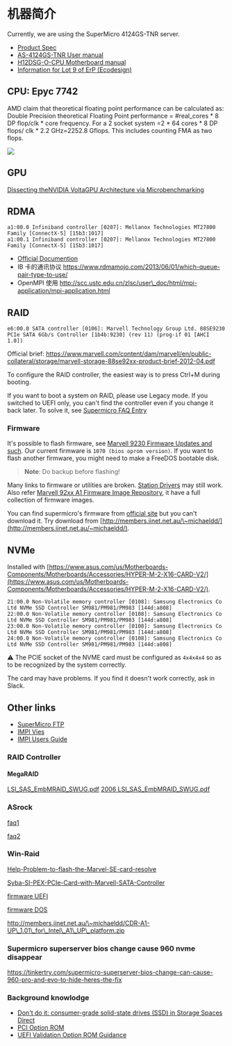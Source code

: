 # 机器简介

Currently, we are using the SuperMicro 4124GS-TNR server.

* [Product Spec](https://www.supermicro.com/en/Aplus/system/4U/4124/AS-4124GS-TNR.cfm)
* [AS-4124GS-TNR User manual](https://www.supermicro.com/manuals/superserver/4U/MNL-2302.pdf)
* [H12DSG-O-CPU Motherboard manual](https://www.supermicro.com/manuals/motherboard/EPYC7000/MNL-2299.pdf)
* [Information for Lot 9 of ErP (Ecodesign)](https://www.supermicro.com/manuals/superserver/4U/Lot9_AS-4124GS-TNR.pdf)

## CPU: Epyc 7742

AMD claim that theoretical floating point performance can be calculated as: Double Precision theoretical Floating Point performance = #real\_cores \* 8 DP flop/clk * core frequency. For a 2 socket system =2 \* 64 cores \* 8 DP flops/ clk \* 2.2 GHz=2252.8 Gflops. This includes counting FMA as two flops.

![](https://en.wikichip.org/w/images/thumb/f/f2/zen_2_core_diagram.svg/1800px-zen_2_core_diagram.svg.png)

## GPU

[Dissecting theNVIDIA VoltaGPU Architecture via Microbenchmarking](https://arxiv.org/pdf/1804.06826.pdf)

## RDMA

```
a1:00.0 Infiniband controller [0207]: Mellanox Technologies MT27800 Family [ConnectX-5] [15b3:1017]
a1:00.1 Infiniband controller [0207]: Mellanox Technologies MT27800 Family [ConnectX-5] [15b3:1017]
```

* [Official Documention](https://docs.mellanox.com/display/MLNXOFEDv541030/)
* IB 卡的通讯协议 https://www.rdmamojo.com/2013/06/01/which-queue-pair-type-to-use/
* OpenMPI 使用 http://scc.ustc.edu.cn/zlsc/user\_doc/html/mpi-application/mpi-application.html

## RAID

```
e6:00.0 SATA controller [0106]: Marvell Technology Group Ltd. 88SE9230 PCIe SATA 6Gb/s Controller [1b4b:9230] (rev 11) (prog-if 01 [AHCI 1.0])
```

Official brief: https://www.marvell.com/content/dam/marvell/en/public-collateral/storage/marvell-storage-88se92xx-product-brief-2012-04.pdf

To configure the RAID controller, the easiest way is to press Ctrl+M during booting.

If you want to boot a system on RAID, please use Legacy mode.
If you switched to UEFI only, you can't find the controller even if you change it back later.
To solve it, see [Supermicro FAQ Entry](https://www.supermicro.com/support/faqs/faq.cfm?faq=33907)

### Firmware

It's possible to flash firmware, see [Marvell 9230 Firmware Updates and such](https://homeservershow.com/forums/topic/9179-marvell-9230-firmware-updates-and-such/page/11/). Our current firmware is `1070 (bios oprom version)`. If you want to flash another firmware, you might need to make a FreeDOS bootable disk.

> **Note**: Do backup before flashing!

Many links to firmware or utilities are broken. [Station Drivers](https://www.station-drivers.com/index.php?option=com_remository&Itemid=352&func=select&id=215&lang=en) may still work.
Also refer [Marvell 92xx A1 Firmware Image Repository](https://www.station-drivers.com/index.php/en/forum/news-bios/125-marvell-92xx-a1-firmware-image-repository?start=6#5542), it have a full collection of firmware images.

You can find supermicro's firmware from [official site](https://www.supermicro.com/wdl/ISO_Extracted/CDR-A1-UP_1.01_for_Intel_A1_UP_platform/Marvell/EEPROM_update_tool) but you can't download it. Try download from [http://members.iinet.net.au/\~michaeldd/](http://members.iinet.net.au/~michaeldd/).

## NVMe

Installed with [https://www.asus.com/us/Motherboards-Components/Motherboards/Accessories/HYPER-M-2-X16-CARD-V2/](https://www.asus.com/us/Motherboards-Components/Motherboards/Accessories/HYPER-M-2-X16-CARD-V2/).

```
21:00.0 Non-Volatile memory controller [0108]: Samsung Electronics Co Ltd NVMe SSD Controller SM981/PM981/PM983 [144d:a808]
22:00.0 Non-Volatile memory controller [0108]: Samsung Electronics Co Ltd NVMe SSD Controller SM981/PM981/PM983 [144d:a808]
23:00.0 Non-Volatile memory controller [0108]: Samsung Electronics Co Ltd NVMe SSD Controller SM981/PM981/PM983 [144d:a808]
24:00.0 Non-Volatile memory controller [0108]: Samsung Electronics Co Ltd NVMe SSD Controller SM981/PM981/PM983 [144d:a808]
```

⚠️ The PCIE socket of the NVME card must be configured as `4x4x4x4` so as to be recognized by the system correctly.

The card may have problems. If you find it doesn't work correctly, ask in Slack.



## Other links

* [SuperMicro FTP](https://www.supermicro.com/wdl/)
* [IMPI Vies](https://www.supermicro.com/manuals/other/IPMIView20.pdf)
* [IMPI Users Guide](https://www.supermicro.com/manuals/other/IPMI_Users_Guide.pdf)

### RAID Controller

#### MegaRAID

[LSI_SAS_EmbMRAID_SWUG.pdf](https://www.supermicro.com/wdl/ISO_Extracted/CDR-X8-O_1.01_for_Intel_X8_O_platform/MANUALS/LSI_SAS_EmbMRAID_SWUG.pdf)
[2006 LSI_SAS_EmbMRAID_SWUG.pdf](https://www.supermicro.com/wdl/driver/SAS/LSI/Documentation/2006%20-%20LSI_SAS_EmbMRAID_SWUG.pdf)

### ASrock

[faq1](https://www.asrockrack.com/support/faq.asp?id=14)

[faq2](https://www.asrockrack.com/support/faq.asp?k=Marvell9230)

### Win-Raid

[Help-Problem-to-flash-the-Marvel-SE-card-resolve](https://www.win-raid.com/t5289f16-Help-Problem-to-flash-the-Marvel-SE-card-resolve.html)

[Syba-SI-PEX-PCIe-Card-with-Marvell-SATA-Controller](https://www.win-raid.com/t8641f51-Syba-SI-PEX-PCIe-Card-with-Marvell-SATA-Controller-1.html)

[firmware UEFI](https://www.supermicro.com/wdl/ISO_Extracted/CDR-A1-UP_1.01_for_Intel_A1_UP_platform/Marvell/EEPROM_update_tool/firmware/92xx/UEFI_MODE/UEFI/20151222_shell2.10_uefi64/)

[firmware DOS](https://www.supermicro.com/wdl/ISO_Extracted/CDR-A1-UP_1.01_for_Intel_A1_UP_platform/Marvell/EEPROM_update_tool/firmware/92xx/DOS_MODE/UEFI_PG/CpuAHCI/9230/uefi64/)

http://members.iinet.net.au/\~michaeldd/CDR-A1-UP\_1.01\_for\_Intel\_A1\_UP\_platform.zip

### Supermicro superserver bios change cause 960 nvme disappear

https://tinkertry.com/supermicro-superserver-bios-change-can-cause-960-pro-and-evo-to-hide-heres-the-fix

### Background knowlodge

* [Don't do it: consumer-grade solid-state drives (SSD) in Storage Spaces Direct](https://techcommunity.microsoft.com/t5/storage-at-microsoft/don-t-do-it-consumer-grade-solid-state-drives-ssd-in-storage/ba-p/425914)
* [PCI Option ROM](https://edk2-docs.gitbook.io/edk-ii-uefi-driver-writer-s-guide/32_distributing_uefi_drivers/321_pci_option_rom)
* [UEFI Validation Option ROM Guidance](https://docs.microsoft.com/en-us/windows-hardware/manufacture/desktop/uefi-validation-option-rom-validation-guidance?view=windows-10)
